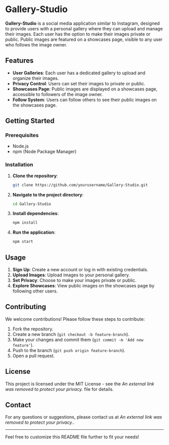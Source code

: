 # Gallery-Studio

**Gallery-Studio** is a social media application similar to Instagram, designed to provide users with a personal gallery where they can upload and manage their images. Each user has the option to make their images private or public. Public images are featured on a showcases page, visible to any user who follows the image owner.

## Features
- **User Galleries**: Each user has a dedicated gallery to upload and organize their images.
- **Privacy Control**: Users can set their images to private or public.
- **Showcases Page**: Public images are displayed on a showcases page, accessible to followers of the image owner.
- **Follow System**: Users can follow others to see their public images on the showcases page.

## Getting Started

### Prerequisites
- Node.js
- npm (Node Package Manager)

### Installation
1. **Clone the repository**:
    ```bash
    git clone https://github.com/yourusername/Gallery-Studio.git
    ```
2. **Navigate to the project directory**:
    ```bash
    cd Gallery-Studio
    ```
3. **Install dependencies**:
    ```bash
    npm install
    ```
4. **Run the application**:
    ```bash
    npm start
    ```

## Usage
1. **Sign Up**: Create a new account or log in with existing credentials.
2. **Upload Images**: Upload images to your personal gallery.
3. **Set Privacy**: Choose to make your images private or public.
4. **Explore Showcases**: View public images on the showcases page by following other users.

## Contributing
We welcome contributions! Please follow these steps to contribute:
1. Fork the repository.
2. Create a new branch (`git checkout -b feature-branch`).
3. Make your changes and commit them (`git commit -m 'Add new feature'`).
4. Push to the branch (`git push origin feature-branch`).
5. Open a pull request.

## License
This project is licensed under the MIT License - see the *An external link was removed to protect your privacy.* file for details.

## Contact
For any questions or suggestions, please contact us at *An external link was removed to protect your privacy.*.

---

Feel free to customize this README file further to fit your needs!
